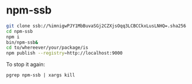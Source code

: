 # npm-ssb

``` sh
git clone ssb://%imnigwPJY1MbBuvaSGj2CZXjsOqq3LCBCCkxLusLNHQ=.sha256
cd npm-ssb
npm i
bin/npm-ssb&
cd to/whereever/your/package/is
npm publish --registry=http://localhost:9000
```

To stop it again:
```
pgrep npm-ssb | xargs kill
```
